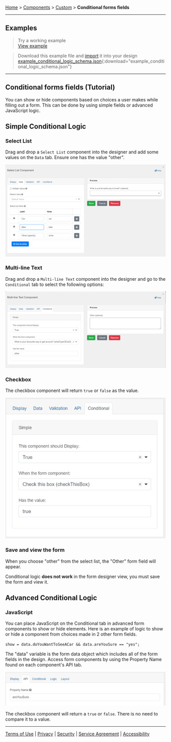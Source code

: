 [Home](index) > [Components](Components) > [Custom](Custom) > **Conditional forms fields**
***

## Examples

> Try a working example<br>
> [View example](https://submit.digital.gov.bc.ca/app/form/submit?f=8aa2b9dc-9bc9-48bc-95d2-c3246a609b4b)

> Download this example file and [import](Importing-and-exporting-form-designs) it into your design<br>
> [example_conditional_logic_schema.json](../examples/example_conditional_logic_schema.json){:download="example_conditional_logic_schema.json"}

***

## Conditional forms fields (Tutorial)

You can show or hide components based on choices a user makes while filling out a form.
This can be done by using simple fields or advanced JavaScript logic.

<!-- On this page
* [Simple conditional logic](#Simple-conditional-logic)
* [Advanced conditional logic](#Advanced-conditional-logic) -->



## Simple Conditional Logic
<!-- **[Back to top](#top)** -->

### Select List
Drag and drop a `Select List` component into the designer and add some values on the `Data` tab. Ensure one has the value "other".

![](images/conditional_select_list.png) 

### Multi-line Text
Drag and drop a `Multi-line Text` component into the designer and go to the `Conditional` tab to select the following options:

![Enter True, the select list, and "other".](images/conditional_multi_line.png) 

### Checkbox
The checkbox component will return `true` or `false` as the value. 

![](images/conditional_checkbox.png)

### Save and view the form
When you choose "other" from the select list, the "Other" form field will appear.

Conditional logic **does not work** in the form designer view, you must save the form and view it.

## Advanced Conditional Logic
<!-- **[Back to top](#top)** -->

### JavaScript
You can place JavaScript on the Conditional tab in advanced form components to show or hide elements. Here is an example of logic to show or hide a component from choices made in 2 other form fields.

`show = data.doYouWantToSeeACar && data.areYouSure == "yes";`

The "data" variable is the form data object which includes all of the form fields in the design. Access form components by using the Property Name found on each component's API tab.

![](images/conditional_property_name.png)

The checkbox component will return a `true` or `false`. There is no need to compare it to a value.

<!-- **[Back to top](#top)** -->

***
[Terms of Use](Terms-of-Use) | [Privacy](Privacy) | [Security](Security) | [Service Agreement](Service-Agreement) | [Accessibility](Accessibility)